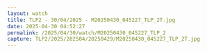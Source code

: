 ```yaml
---
layout: watch
title: TLP2 - 30/04/2025 - M20250430_045227_TLP_2T.jpg
date: 2025-04-30 04:52:27
permalink: /2025/04/30/watch/M20250430_045227_TLP_2
capture: TLP2/2025/202504/20250429/M20250430_045227_TLP_2T.jpg
---
```

